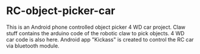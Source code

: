 # RC-object-picker-car
This is an Android phone controlled object picker 4 WD car project.
Claw stuff contains the arduino code of the robotic claw to pick objects.
4 WD car code is also here.
Android app "Kickass" is created to control the RC car via bluetooth module.
